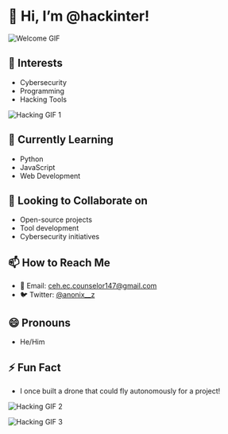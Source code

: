 # 👋 Hi, I’m @hackinter!

![Welcome GIF](https://media.giphy.com/media/l0HlNnXG4Q8vO4t2I/giphy.gif)

## 👀 Interests
- Cybersecurity
- Programming
- Hacking Tools

![Hacking GIF 1](https://media.giphy.com/media/l0NwQudG5YtuC3ybG/giphy.gif)

## 🌱 Currently Learning
- Python
- JavaScript
- Web Development

## 💞️ Looking to Collaborate on
- Open-source projects
- Tool development
- Cybersecurity initiatives

## 📫 How to Reach Me
- 📧 Email: [ceh.ec.counselor147@gmail.com](mailto:ceh.ec.counselor147@gmail.com)
- 🐦 Twitter: [@anonix__z](https://twitter.com/anonix__z)

## 😄 Pronouns
- He/Him

## ⚡ Fun Fact
- I once built a drone that could fly autonomously for a project!

![Hacking GIF 2](https://media.giphy.com/media/3o7aD3nJ0G3lS5c6cI/giphy.gif)

![Hacking GIF 3](https://media.giphy.com/media/3oEjI6SIIHP3N5zXt6/giphy.gif)

<!---
hackinter/hackinter is a ✨ special ✨ repository because its README.md (this file) appears on your GitHub profile.
You can click the Preview link to take a look at your changes.
--->
